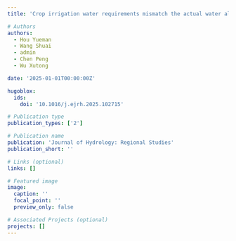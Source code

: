 ```yaml
---
title: 'Crop irrigation water requirements mismatch the actual water allocation in the anthropogenic-regulated Yellow River Basin'

# Authors
authors:
  - Hou Yueman
  - Wang Shuai
  - admin
  - Chen Peng
  - Wu Xutong

date: '2025-01-01T00:00:00Z'

hugoblox:
  ids:
    doi: '10.1016/j.ejrh.2025.102715'

# Publication type
publication_types: ['2']

# Publication name
publication: 'Journal of Hydrology: Regional Studies'
publication_short: ''

# Links (optional)
links: []

# Featured image
image:
  caption: ''
  focal_point: ''
  preview_only: false

# Associated Projects (optional)
projects: []
---
```

